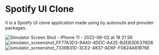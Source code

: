 # Spotify UI Clone

It is a Spotify UI clone application made using by autoroute and provider packages.


![Simulator Screen Shot - iPhone 11 - 2022-06-02 at 18 21 56](https://user-images.githubusercontent.com/30154300/171663857-1b309360-d2ab-4655-bef5-db980b1b829c.png)
![simulator_screenshot_FF77A3D3-94A0-4DDC-A42E-B2EB3DE376D8](https://user-images.githubusercontent.com/30154300/171663900-c9b32f9b-3c20-4cf7-8650-075a9db9dc73.png)
![simulator_screenshot_7339B31D-3CE2-4837-AD6F-F0624A81B76E](https://user-images.githubusercontent.com/30154300/171663920-eb102485-0634-434e-ade2-017697e307ec.png)
